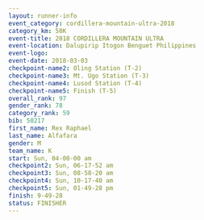 ```yaml
---
layout: runner-info 
event_category: cordillera-mountain-ultra-2018 
category_km: 50K 
event-title: 2018 CORDILLERA MOUNTAIN ULTRA 
event-location: Dalupirip Itogon Benguet Philippines 
event-logo: 
event-date: 2018-03-03 
checkpoint-name2: Oling Station (T-2) 
checkpoint-name3: Mt. Ugo Station (T-3) 
checkpoint-name4: Lusod Station (T-4) 
checkpoint-name5: Finish (T-5) 
overall_rank: 97
gender_rank: 78
category_rank: 59
bib: 50217
first_name: Rex Raphael
last_name: Alfafara
gender: M
team_name: K
start: Sun, 04-00-00 am
checkpoint2: Sun, 06-17-52 am
checkpoint3: Sun, 08-58-20 am
checkpoint4: Sun, 10-17-40 am
checkpoint5: Sun, 01-49-28 pm
finish: 9-49-28
status: FINISHER
---
```

